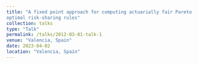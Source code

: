 ```yaml
---
title: "A fixed point approach for computing actuarially fair Pareto
optimal risk-sharing rules"
collection: talks
type: "Talk"
permalink: /talks/2012-03-01-talk-1
venue: "Valencia, Spain"
date: 2023-04-02
location: "Valencia, Spain"
---
```

